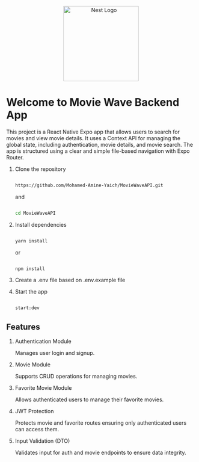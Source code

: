<p align="center">
  <a href="http://nestjs.com/" target="blank"><img src="https://nestjs.com/img/logo-small.svg" width="200" alt="Nest Logo" /></a>
</p>


# Welcome to Movie Wave Backend App

This project is a React Native Expo app that allows users to search for movies and view movie details. It uses a Context API for managing the global state, including authentication, movie details, and movie search. The app is structured using a clear and simple file-based navigation with Expo Router.

1. Clone the repository
   ```bash
   
   https://github.com/Mohamed-Amine-Yaich/MovieWaveAPI.git
   
   ```
   and
   
   ```bash
   
   cd MovieWaveAPI
   
   ```
   

2. Install dependencies

   ```bash
   
   yarn install
   
    ```
   or
   
   ```bash
   
   npm install
   
   ```
3. Create a .env file based on .env.example file
 
4. Start the app

   
   
   ```bash
   
   start:dev
   
   ```
   
## Features

1. Authentication Module

   Manages user login and signup.


2. Movie Module

   Supports CRUD operations for managing movies.


4. Favorite Movie Module
   
   Allows authenticated users to manage their favorite movies.


5. JWT Protection

   Protects movie and favorite routes ensuring only authenticated users can access them.


7. Input Validation (DTO)

   Validates input for auth and movie endpoints to ensure data integrity.



